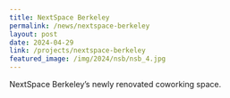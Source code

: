 ```yaml
---
title: NextSpace Berkeley
permalink: /news/nextspace-berkeley
layout: post
date: 2024-04-29
link: /projects/nextspace-berkeley
featured_image: /img/2024/nsb/nsb_4.jpg
---
```


NextSpace Berkeley’s newly renovated coworking space.